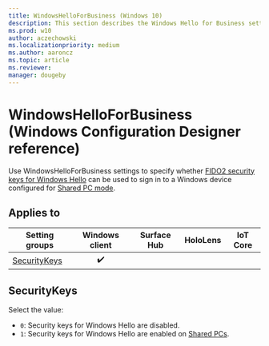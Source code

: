 ```yaml
---
title: WindowsHelloForBusiness (Windows 10)
description: This section describes the Windows Hello for Business settings that you can configure in provisioning packages for Windows 10 using Windows Configuration Designer.
ms.prod: w10
author: aczechowski
ms.localizationpriority: medium
ms.author: aaroncz
ms.topic: article
ms.reviewer: 
manager: dougeby
---
```


# WindowsHelloForBusiness (Windows Configuration Designer reference)


Use WindowsHelloForBusiness settings to specify whether [FIDO2 security keys for Windows Hello](https://blogs.windows.com/business/2018/04/17/windows-hello-fido2-security-keys/) can be used to sign in to a Windows device configured for [Shared PC mode](wcd-sharedpc.md).

## Applies to

| Setting groups | Windows client | Surface Hub | HoloLens | IoT Core |
| --- | :---: | :---: | :---: | :---: | 
| [SecurityKeys](#securitykeys) | ✔️ |  |  |  |

## SecurityKeys

Select the value:

- `0`: Security keys for Windows Hello are disabled.
- `1`: Security keys for Windows Hello are enabled on [Shared PCs](wcd-sharedpc.md).
